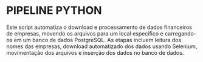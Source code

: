 # PIPELINE PYTHON
Este script automatiza o download e processamento de dados financeiros de empresas, movendo os arquivos para um local específico e carregando-os em um banco de dados PostgreSQL. As etapas incluem leitura dos nomes das empresas, download automatizado dos dados usando Selenium, movimentação dos arquivos e inserção dos dados no banco de dados.


